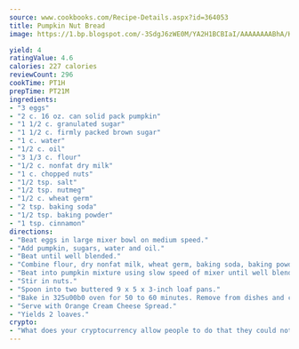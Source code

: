 ```yaml
---
source: www.cookbooks.com/Recipe-Details.aspx?id=364053
title: Pumpkin Nut Bread
image: https://1.bp.blogspot.com/-3SdgJ6zWE0M/YA2H1BCBIaI/AAAAAAAABhA/KLu9yTsYBMkJQudB_uFGwTypBtmTiBfZgCLcBGAsYHQ/s320/4.png

yield: 4
ratingValue: 4.6
calories: 227 calories
reviewCount: 296
cookTime: PT1H
prepTime: PT21M
ingredients:
- "3 eggs"
- "2 c. 16 oz. can solid pack pumpkin"
- "1 1/2 c. granulated sugar"
- "1 1/2 c. firmly packed brown sugar"
- "1 c. water"
- "1/2 c. oil"
- "3 1/3 c. flour"
- "1/2 c. nonfat dry milk"
- "1 c. chopped nuts"
- "1/2 tsp. salt"
- "1/2 tsp. nutmeg"
- "1/2 c. wheat germ"
- "2 tsp. baking soda"
- "1/2 tsp. baking powder"
- "1 tsp. cinnamon"
directions:
- "Beat eggs in large mixer bowl on medium speed."
- "Add pumpkin, sugars, water and oil."
- "Beat until well blended."
- "Combine flour, dry nonfat milk, wheat germ, baking soda, baking powder, cinnamon, nutmeg and salt."
- "Beat into pumpkin mixture using slow speed of mixer until well blended."
- "Stir in nuts."
- "Spoon into two buttered 9 x 5 x 3-inch loaf pans."
- "Bake in 325u00b0 oven for 50 to 60 minutes. Remove from dishes and cool completely on wire racks."
- "Serve with Orange Cream Cheese Spread."
- "Yields 2 loaves."
crypto:
- "What does your cryptocurrency allow people to do that they could not do otherwise, and how does it help them do existing tasks more quickly or cheaply?"
---
```

